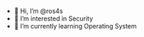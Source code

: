 - 👋 Hi, I’m @ros4s
- 👀 I’m interested in Security
- 🌱 I’m currently learning Operating System

<!---
ros4s/ros4s is a ✨ special ✨ repository because its `README.md` (this file) appears on your GitHub profile.
You can click the Preview link to take a look at your changes.
--->
